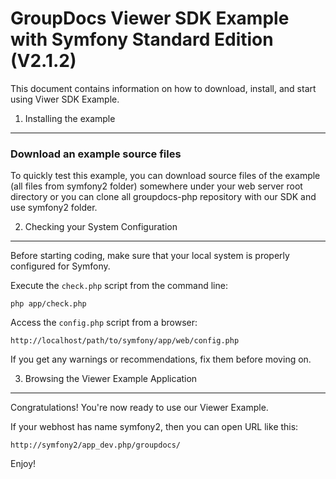 GroupDocs Viewer SDK Example with Symfony Standard Edition (V2.1.2)
========================

This document contains information on how to download, install, and start
using Viwer SDK Example.

1) Installing the example
----------------------------------


### Download an example source files

To quickly test this example, you can  download source files of the example (all files from symfony2 folder) 
somewhere under your web server root directory or you can clone all groupdocs-php repository with our SDK and use symfony2 folder.


2) Checking your System Configuration
-------------------------------------

Before starting coding, make sure that your local system is properly
configured for Symfony.

Execute the `check.php` script from the command line:

    php app/check.php

Access the `config.php` script from a browser:

    http://localhost/path/to/symfony/app/web/config.php

If you get any warnings or recommendations, fix them before moving on.

3) Browsing the Viewer Example Application
--------------------------------

Congratulations! You're now ready to use our Viewer Example.

If your webhost has name symfony2, then you can open URL like this:

    http://symfony2/app_dev.php/groupdocs/




Enjoy!

